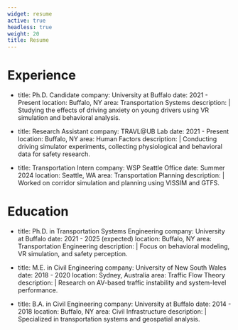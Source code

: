 ```yaml
---
widget: resume
active: true
headless: true
weight: 20
title: Resume
---
```


# Experience
- title: Ph.D. Candidate
  company: University at Buffalo
  date: 2021 - Present
  location: Buffalo, NY
  area: Transportation Systems
  description: |
    Studying the effects of driving anxiety on young drivers using VR simulation and behavioral analysis.

- title: Research Assistant
  company: TRAVL@UB Lab
  date: 2021 - Present
  location: Buffalo, NY
  area: Human Factors
  description: |
    Conducting driving simulator experiments, collecting physiological and behavioral data for safety research.

- title: Transportation Intern
  company: WSP Seattle Office
  date: Summer 2024
  location: Seattle, WA
  area: Transportation Planning
  description: |
    Worked on corridor simulation and planning using VISSIM and GTFS.

# Education
- title: Ph.D. in Transportation Systems Engineering
  company: University at Buffalo
  date: 2021 - 2025 (expected)
  location: Buffalo, NY
  area: Transportation Engineering
  description: |
    Focus on behavioral modeling, VR simulation, and safety perception.

- title: M.E. in Civil Engineering
  company: University of New South Wales
  date: 2018 - 2020
  location: Sydney, Australia
  area: Traffic Flow Theory
  description: |
    Research on AV-based traffic instability and system-level performance.

- title: B.A. in Civil Engineering
  company: University at Buffalo
  date: 2014 - 2018
  location: Buffalo, NY
  area: Civil Infrastructure
  description: |
    Specialized in transportation systems and geospatial analysis.
